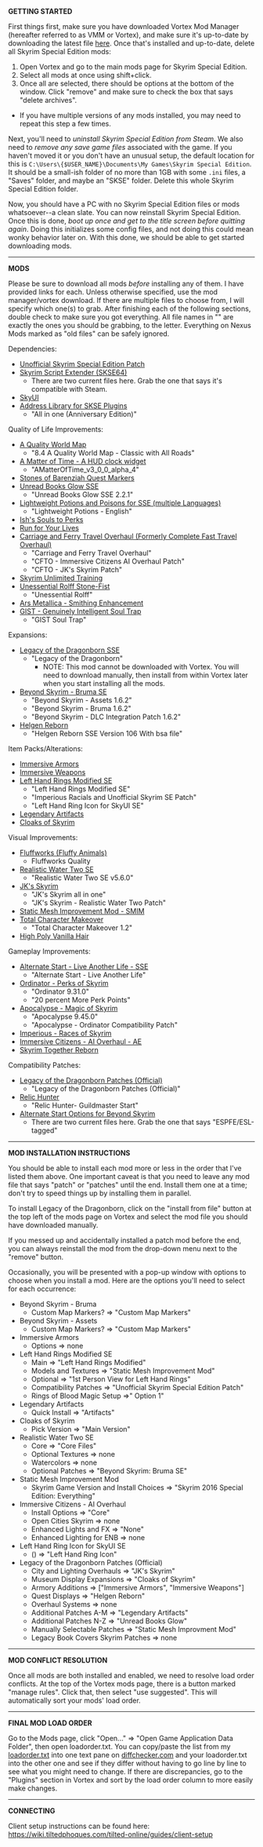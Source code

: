 **GETTING STARTED**

First things first, make sure you have downloaded Vortex Mod Manager (hereafter referred to as VMM or Vortex), and make
sure it's up-to-date by downloading the latest file [here](https://www.nexusmods.com/site/mods/1?tab=files). Once 
that's installed and up-to-date, delete all Skyrim Special Edition mods:

1. Open Vortex and go to the main mods page for Skyrim Special Edition.
2. Select all mods at once using shift+click.
3. Once all are selected, there should be options at the bottom of the window. Click "remove" and make sure to check 
the box that says "delete archives".
  - If you have multiple versions of any mods installed, you may need to repeat this step a few times.

Next, you'll need to *uninstall Skyrim Special Edition from Steam*. We also need to *remove any save game files* 
associated with the game. If you haven't moved it or you don't have an unusual setup, the default location for this is 
`C:\Users\{$USER_NAME}\Documents\My Games\Skyrim Special Edition`. It should be a small-ish folder of no more than 1GB 
with some `.ini` files, a "Saves" folder, and maybe an "SKSE" folder. Delete this whole Skyrim Special Edition folder.

Now, you should have a PC with no Skyrim Special Edition files or mods whatsoever--a clean slate. You can now reinstall 
Skyrim Special Edition. Once this is done, *boot up once and get to the title screen before quitting again*. Doing this 
initializes some config files, and not doing this could mean wonky behavior later on. With this done, we should be able 
to get started downloading mods.

***

**MODS**

Please be sure to download all mods *before* installing any of them. I have provided links for each. Unless otherwise 
specified, use the mod manager/vortex download. If there are multiple files to choose from, I will specify which one(s) 
to grab. After finishing each of the following sections, double check to make sure you got everything. All file names 
in "" are exactly the ones you should be grabbing, to the letter. Everything on Nexus Mods marked as "old files" can 
be safely ignored.

Dependencies:
- [Unofficial Skyrim Special Edition Patch](https://www.nexusmods.com/skyrimspecialedition/mods/266?tab=files)
- [Skyrim Script Extender (SKSE64)](https://www.nexusmods.com/skyrimspecialedition/mods/30379?tab=files)
  - There are two current files here. Grab the one that says it's compatible with Steam.
- [SkyUI](https://www.nexusmods.com/skyrimspecialedition/mods/12604?tab=files)
- [Address Library for SKSE Plugins](https://www.nexusmods.com/skyrimspecialedition/mods/32444?tab=files)
  - "All in one (Anniversary Edition)"

Quality of Life Improvements:
- [A Quality World Map](https://www.nexusmods.com/skyrimspecialedition/mods/5804?tab=files)
    - "8.4 A Quality World Map - Classic with All Roads"
- [A Matter of Time - A HUD clock widget](https://www.nexusmods.com/skyrimspecialedition/mods/12937?tab=files)
    - "AMatterOfTime_v3_0_0_alpha_4"
- [Stones of Barenziah Quest Markers](https://www.nexusmods.com/skyrimspecialedition/mods/684?tab=files)
- [Unread Books Glow SSE](https://www.nexusmods.com/skyrimspecialedition/mods/1296?tab=files)
    - "Unread Books Glow SSE 2.2.1"
- [Lightweight Potions and Poisons for SSE (multiple Languages)](https://www.nexusmods.com/skyrimspecialedition/mods/7444?tab=files)
  - "Lightweight Potions - English"
- [Ish's Souls to Perks](https://www.nexusmods.com/skyrimspecialedition/mods/1955?tab=files)
- [Run for Your Lives](https://www.nexusmods.com/skyrimspecialedition/mods/2272?tab=files)
- [Carriage and Ferry Travel Overhaul (Formerly Complete Fast Travel Overhaul)](https://www.nexusmods.com/skyrimspecialedition/mods/8379?tab=files)
    - "Carriage and Ferry Travel Overhaul"
    - "CFTO - Immersive Citizens AI Overhaul Patch"
    - "CFTO - JK's Skyrim Patch"
- [Skyrim Unlimited Training](https://www.nexusmods.com/skyrimspecialedition/mods/774?tab=files)
- [Unessential Rolff Stone-Fist](https://www.nexusmods.com/skyrimspecialedition/mods/19703?tab=files)
    - "Unessential Rolff"
- [Ars Metallica - Smithing Enhancement](https://www.nexusmods.com/skyrimspecialedition/mods/321?tab=files)
- [GIST - Genuinely Intelligent Soul Trap](https://www.nexusmods.com/skyrimspecialedition/mods/15755?tab=files)
    - "GIST Soul Trap"

Expansions:
- [Legacy of the Dragonborn SSE](https://www.nexusmods.com/skyrimspecialedition/mods/11802?tab=files)
    - "Legacy of the Dragonborn"
      - NOTE: This mod cannot be downloaded with Vortex. You will need to download manually, then install from within 
        Vortex later when you start installing all the mods.
- [Beyond Skyrim - Bruma SE](https://www.nexusmods.com/skyrimspecialedition/mods/10917?tab=files)
    - "Beyond Skyrim - Assets 1.6.2"
    - "Beyond Skyrim - Bruma 1.6.2"
    - "Beyond Skyrim - DLC Integration Patch 1.6.2"
- [Helgen Reborn](https://www.nexusmods.com/skyrimspecialedition/mods/5673?tab=files)
    - "Helgen Reborn SSE Version 106 With bsa file"

Item Packs/Alterations:
- [Immersive Armors](https://www.nexusmods.com/skyrimspecialedition/mods/3479?tab=files)
- [Immersive Weapons](https://www.nexusmods.com/skyrimspecialedition/mods/16788?tab=files)
- [Left Hand Rings Modified SE](https://www.nexusmods.com/skyrimspecialedition/mods/3240?tab=files)
    - "Left Hand Rings Modified SE"
    - "Imperious Racials and Unofficial Skyrim SE Patch"
    - "Left Hand Ring Icon for SkyUI SE"
- [Legendary Artifacts](https://www.nexusmods.com/skyrimspecialedition/mods/18981?tab=files)
- [Cloaks of Skyrim](https://www.nexusmods.com/skyrimspecialedition/mods/6369?tab=files)

Visual Improvements:
- [Fluffworks (Fluffy Animals)](https://www.nexusmods.com/skyrimspecialedition/mods/56361?tab=files)
    - Fluffworks Quality
- [Realistic Water Two SE](https://www.nexusmods.com/skyrimspecialedition/mods/2182?tab=files)
    - "Realistic Water Two SE v5.6.0"
- [JK's Skyrim](https://www.nexusmods.com/skyrimspecialedition/mods/6289?tab=files)
  - "JK's Skyrim all in one"
  - "JK's Skyrim - Realistic Water Two Patch"
- [Static Mesh Improvement Mod - SMIM](https://www.nexusmods.com/skyrimspecialedition/mods/659?tab=files)
- [Total Character Makeover](https://www.nexusmods.com/skyrimspecialedition/mods/1037?tab=files)
    - "Total Character Makeover 1.2"
- [High Poly Vanilla Hair](https://www.nexusmods.com/skyrimspecialedition/mods/41863?tab=files)

Gameplay Improvements:
- [Alternate Start - Live Another Life - SSE](https://www.nexusmods.com/skyrimspecialedition/mods/272?tab=files)
  - "Alternate Start - Live Another Life"
- [Ordinator - Perks of Skyrim](https://www.nexusmods.com/skyrimspecialedition/mods/1137?tab=files)
    - "Ordinator 9.31.0"
    - "20 percent More Perk Points"
- [Apocalypse - Magic of Skyrim](https://www.nexusmods.com/skyrimspecialedition/mods/1090?tab=files)
    - "Apocalypse 9.45.0"
    - "Apocalypse - Ordinator Compatibility Patch"
- [Imperious - Races of Skyrim](https://www.nexusmods.com/skyrimspecialedition/mods/1315?tab=files)
- [Immersive Citizens - AI Overhaul - AE](https://www.nexusmods.com/skyrimspecialedition/mods/173?tab=files)
- [Skyrim Together Reborn](https://www.nexusmods.com/skyrimspecialedition/mods/69993?tab=files)

Compatibility Patches:
- [Legacy of the Dragonborn Patches (Official)](https://www.nexusmods.com/skyrimspecialedition/mods/30980?tab=files)
  - "Legacy of the Dragonborn Patches (Official)"
- [Relic Hunter](https://www.nexusmods.com/skyrimspecialedition/mods/12253?tab=files)
  - "Relic Hunter- Guildmaster Start"
- [Alternate Start Options for Beyond Skyrim](https://www.nexusmods.com/skyrimspecialedition/mods/28639?tab=files)
  - There are two current files here. Grab the one that says "ESPFE/ESL-tagged"

***

**MOD INSTALLATION INSTRUCTIONS**

You should be able to install each mod more or less in the order that I've listed them above. One important caveat is 
that you need to leave any mod file that says "patch" or "patches" until the end. Install them one at a time; don't try 
to speed things up by installing them in parallel.

To install Legacy of the Dragonborn, click on the "install from file" button at the top left of the mods page on 
Vortex and select the mod file you should have downloaded manually.

If you messed up and accidentally installed a patch mod before the end, you can always reinstall the mod from the 
drop-down menu next to the "remove" button.

Occasionally, you will be presented with a pop-up window with options to choose when you install a mod. Here are the 
options you'll need to select for each occurrence:

- Beyond Skyrim - Bruma
  - Custom Map Markers? => "Custom Map Markers"
- Beyond Skyrim - Assets
  - Custom Map Markers? => "Custom Map Markers"
- Immersive Armors
  - Options => none
- Left Hand Rings Modified SE
  - Main => "Left Hand Rings Modified"
  - Models and Textures => "Static Mesh Improvement Mod"
  - Optional => "1st Person View for Left Hand Rings"
  - Compatibility Patches => "Unofficial Skyrim Special Edition Patch"
  - Rings of Blood Magic Setup =>" Option 1"
- Legendary Artifacts
  - Quick Install => "Artifacts"
- Cloaks of Skyrim
  - Pick Version => "Main Version"
- Realistic Water Two SE
  - Core => "Core Files"
  - Optional Textures => none
  - Watercolors => none
  - Optional Patches => "Beyond Skyrim: Bruma SE"
- Static Mesh Improvement Mod
  - Skyrim Game Version and Install Choices => "Skyrim 2016 Special Edition: Everything"
- Immersive Citizens - AI Overhaul
  - Install Options => "Core"
  - Open Cities Skyrim => none
  - Enhanced Lights and FX => "None"
  - Enhanced Lighting for ENB => none
- Left Hand Ring Icon for SkyUI SE
  - () => "Left Hand Ring Icon"
- Legacy of the Dragonborn Patches (Official)
  - City and Lighting Overhauls => "JK's Skyrim"
  - Museum Display Expansions => "Cloaks of Skyrim"
  - Armory Additions => ["Immersive Armors", "Immersive Weapons"]
  - Quest Displays => "Helgen Reborn"
  - Overhaul Systems => none
  - Additional Patches A-M => "Legendary Artifacts"
  - Additional Patches N-Z => "Unread Books Glow"
  - Manually Selectable Patches => "Static Mesh Improvment Mod"
  - Legacy Book Covers Skyrim Patches => none

***

**MOD CONFLICT RESOLUTION**

Once all mods are both installed and enabled, we need to resolve load order conflicts. At the top of the Vortex mods 
page, there is a button marked "manage rules". Click that, then select "use suggested". This will automatically sort 
your mods' load order.

***

**FINAL MOD LOAD ORDER**

Go to the Mods page, click "Open..." => "Open Game Application Data Folder", then open loadorder.txt. You can 
copy/paste the list from my [loadorder.txt](https://github.com/sirarkhon/random-stuff/blob/main/loadorder.txt) into one 
text pane on [diffchecker.com](https://www.diffchecker.com/) and your loadorder.txt into the other one and see if they 
differ without having to go line by line to see what you might need to change. If there are discrepancies, go to the 
"Plugins" section in Vortex and sort by the load order column to more easily make changes.

***

**CONNECTING**

Client setup instructions can be found here: https://wiki.tiltedphoques.com/tilted-online/guides/client-setup
